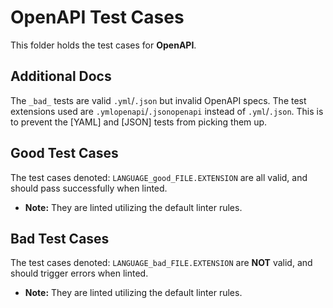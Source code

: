 # OpenAPI Test Cases

This folder holds the test cases for **OpenAPI**.

## Additional Docs

The `_bad_` tests are valid `.yml`/`.json` but invalid OpenAPI specs.
The test extensions used are `.ymlopenapi`/`.jsonopenapi` instead of `.yml`/`.json`. This is to prevent the [YAML] and [JSON] tests from picking them up.

## Good Test Cases

The test cases denoted: `LANGUAGE_good_FILE.EXTENSION` are all valid, and should pass successfully when linted.

- **Note:** They are linted utilizing the default linter rules.

## Bad Test Cases

The test cases denoted: `LANGUAGE_bad_FILE.EXTENSION` are **NOT** valid, and should trigger errors when linted.

- **Note:** They are linted utilizing the default linter rules.
